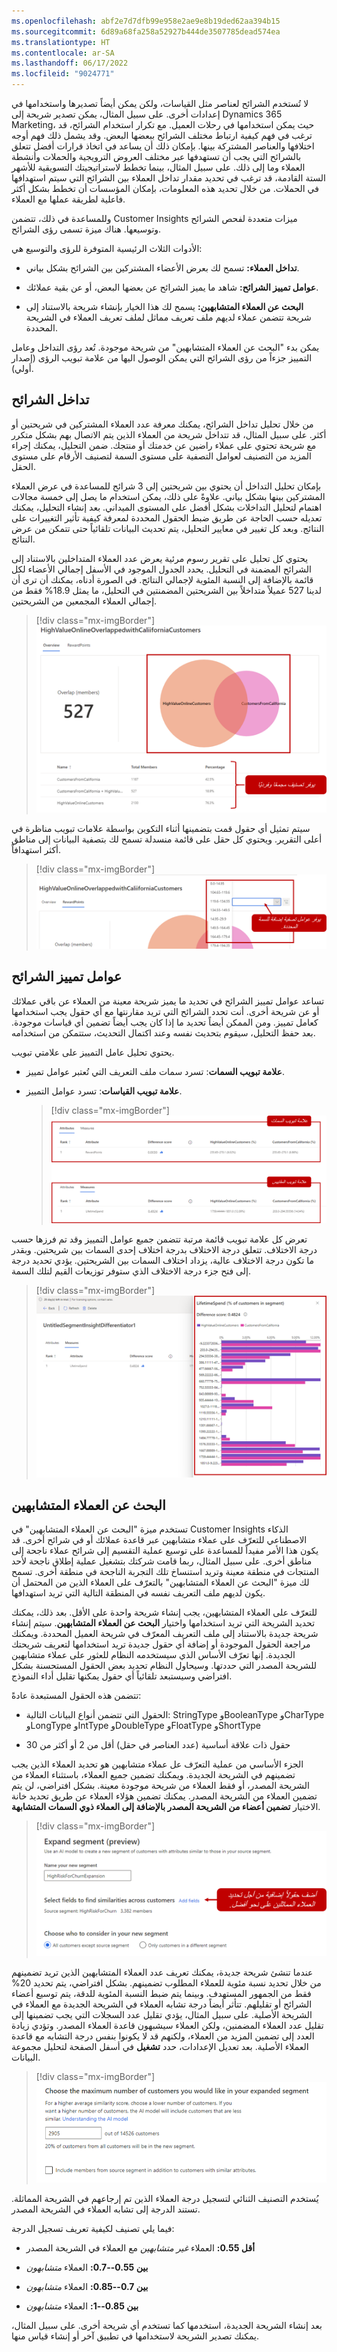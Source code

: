 ```yaml
---
ms.openlocfilehash: abf2e7d7dfb99e958e2ae9e8b19ded62aa394b15
ms.sourcegitcommit: 6d89a68fa258a52927b444de3507785dead574ea
ms.translationtype: HT
ms.contentlocale: ar-SA
ms.lasthandoff: 06/17/2022
ms.locfileid: "9024771"
---
```

لا تُستخدم الشرائح لعناصر مثل القياسات، ولكن يمكن أيضاً تصديرها واستخدامها في إعدادات أخرى. على سبيل المثال، يمكن تصدير شريحة إلى Dynamics 365 Marketing، حيث يمكن استخدامها في رحلات العميل. مع تكرار استخدام الشرائح، قد ترغب في فهم كيفية ارتباط مختلف الشرائح ببعضها البعض. وقد يشمل ذلك فهم أوجه اختلافها والعناصر المشتركة بينها. بإمكان ذلك أن يساعد في اتخاذ قرارات أفضل تتعلق بالشرائح التي يجب أن تستهدفها عبر مختلف العروض الترويجية والحملات وأنشطة العملاء وما إلى ذلك. على سبيل المثال، بينما تخطط لاستراتيجيتك التسويقية للأشهر الستة القادمة، قد ترغب في تحديد مقدار تداخل العملاء بين الشرائح التي سيتم استهدافها في الحملات. من خلال تحديد هذه المعلومات، بإمكان المؤسسات أن تخطط بشكل أكثر فاعلية لطريقة عملها مع العملاء.

وللمساعدة في ذلك، تتضمن Customer Insights ميزات متعددة لفحص الشرائح وتوسيعها. هناك ميزة تسمى رؤى الشرائح.

الأدوات الثلاث الرئيسية المتوفرة للرؤى والتوسيع هي:

- **تداخل العملاء:** تسمح لك بعرض الأعضاء المشتركين بين الشرائح بشكل بياني.

- **عوامل تمييز الشرائح‬:** شاهد ما يميز الشرائح عن بعضها البعض، أو عن بقية عملائك.

- **البحث عن العملاء المتشابهين‬:** يسمح لك هذا الخيار بإنشاء شريحة بالاستناد إلى شريحة تتضمن عملاء لديهم ملف تعريف مماثل لملف تعريف العملاء في الشريحة المحددة.

يمكن بدء "البحث عن العملاء المتشابهين" من شريحة موجودة. تُعد رؤى التداخل وعامل التمييز جزءاً من رؤى الشرائح التي يمكن الوصول اليها من علامة تبويب الرؤى (إصدار أولي).

## <a name="segment-overlap"></a>تداخل الشرائح

من خلال تحليل تداخل الشرائح، يمكنك معرفة عدد العملاء المشتركين في شريحتين أو أكثر. على سبيل المثال، قد تتداخل شريحة من العملاء الذين يتم الاتصال بهم بشكل متكرر مع شريحة تحتوي على عملاء راضين عن خدمتك أو منتجك. ضمن التحليل، يمكنك إجراء المزيد من التصنيف لعوامل التصفية على مستوى السمة لتصنيف الأرقام على مستوى الحقل.

بإمكان تحليل التداخل أن يحتوي بين شريحتين إلى 3 شرائح للمساعدة في عرض العملاء المشتركين بينها بشكل بياني. علاوةً على ذلك، يمكن استخدام ما يصل إلى خمسة مجالات اهتمام لتحليل التداخلات بشكل أفضل على المستوى الميداني. بعد إنشاء التحليل، يمكنك تعديله حسب الحاجة عن طريق ضبط الحقول المحددة لمعرفة كيفية تأثير التغييرات على النتائج. وبعد كل تغيير في معايير التحليل، يتم تحديث البيانات تلقائياً حتى تتمكن من عرض النتائج.

يحتوي كل تحليل على تقرير رسوم مرئية يعرض عدد العملاء المتداخلين بالاستناد إلى الشرائح المضمنة في التحليل. يحدد الجدول الموجود في الأسفل إجمالي الأعضاء لكل قائمة بالإضافة إلى النسبة المئوية لإجمالي النتائج. في الصورة أدناه، يمكنك أن ترى أن لدينا 527 عميلاً متداخلاً بين الشريحتين المضمنتين في التحليل، ما يمثل 18.9% فقط من إجمالي العملاء المجمعين من الشريحتين.

> [!div class="mx-imgBorder"]
> [![لقطة شاشة لتقرير الرسوم المرئية مع عملاء متداخلين وجدول الأعضاء.](../media/wci-65-01.png)](../media/wci-65-01.png#lightbox)

سيتم تمثيل أي حقول قمت بتضمينها أثناء التكوين بواسطة علامات تبويب مناظرة في أعلى التقرير. ويحتوي كل حقل على قائمة منسدلة تسمح لك بتصفية البيانات إلى مناطق أكثر استهدافاً.

> [!div class="mx-imgBorder"]
> [![لقطة شاشة للقائمة المنسدلة لتصفية الحقول التي تسمح بإجراء المزيد من التصفية للسمات.](../media/wci-65-02.png)](../media/wci-65-02.png#lightbox)

## <a name="segment-differentiators"></a>عوامل تمييز الشرائح

تساعد عوامل تمييز الشرائح في تحديد ما يميز شريحة معينة من العملاء عن باقي عملائك أو عن شريحة أخرى. أنت تحدد الشرائح التي تريد مقارنتها مع أي حقول يجب استخدامها كعامل تمييز. ومن الممكن أيضاً تحديد ما إذا كان يجب أيضاً تضمين أي قياسات موجودة. بعد حفظ التحليل، سيقوم بتحديث نفسه وعند اكتمال التحديث، ستتمكن من استخدامه.

يحتوي تحليل عامل التمييز على علامتي تبويب.

- **علامة تبويب السمات**: تسرد سمات ملف التعريف التي تُعتبر عوامل تمييز.

- **علامة تبويب القياسات**: تسرد عوامل التمييز.

    > [!div class="mx-imgBorder"]
    > [![لقطة شاشة لعلامة تبويب "السمات" وعلامة تبويب "القياسات".](../media/wci-65-03.png)](../media/wci-65-03.png#lightbox)

تعرض كل علامة تبويب قائمة مرتبة تتضمن جميع عوامل التمييز وقد تم فرزها حسب درجة الاختلاف‬. تتعلق درجة الاختلاف بدرجة اختلاف إحدى السمات بين شريحتين. وبقدر ما تكون درجة الاختلاف عالية، يزداد اختلاف السمات بين الشريحتين. يؤدي تحديد درجة إلى فتح جزء درجة الاختلاف الذي ستوفر توزيعات القيم لتلك السمة.

> [!div class="mx-imgBorder"]
> [![لقطة شاشة لقائمة مرتبة تتضمن عوامل التمييز‬ وقد تم فرزها حسب الدرجة.](../media/wci-65-04.png)](../media/wci-65-04.png#lightbox)

## <a name="find-similar-customers"></a>البحث عن العملاء المتشابهين

تستخدم ميزة "البحث عن العملاء المتشابهين‬" في Customer Insights الذكاء الاصطناعي للتعرّف على عملاء متشابهين عبر قاعدة عملائك أو في شرائح أخرى. قد يكون هذا الأمر مفيداً للمساعدة على توسيع عملية التقسيم إلى شرائح عملاء ناجحة إلى مناطق أخرى. على سبيل المثال، ربما قامت شركتك بتشغيل عملية إطلاق ناجحة لأحد المنتجات في منطقة معينة وتريد استنساخ تلك التجربة الناجحة في منطقة أخرى. تسمح لك ميزة "البحث عن العملاء المتشابهين‬" بالتعرّف على العملاء الذين من المحتمل أن يكون لديهم ملف التعريف نفسه في المنطقة التالية التي تريد استهدافها.

للتعرّف على العملاء المتشابهين، يجب إنشاء شريحة واحدة على الأقل. بعد ذلك، يمكنك تحديد الشريحة التي تريد استخدامها واختيار **البحث عن العملاء المتشابهين**. سيتم إنشاء شريحة جديدة بالاستناد إلى ملف التعريف المعرّف في شريحة العميل المحددة. ويمكنك مراجعة الحقول الموجودة أو إضافة أي حقول جديدة تريد استخدامها لتعريف شريحتك الجديدة. إنها تعرّف الأساس الذي سيستخدمه النظام للعثور على عملاء متشابهين للشريحة المصدر التي حددتها. وسيحاول النظام تحديد بعض الحقول المستحسنة بشكل افتراضي وسيستبعد تلقائياً أي حقول يمكنها تقليل أداء النموذج.

تتضمن هذه الحقول المستبعدة عادةً:

- الحقول التي تتضمن أنواع البيانات التالية: StringType وBooleanType وCharType وLongType وIntType وDoubleType وFloatType وShortType

- حقول ذات علاقة أساسية (عدد العناصر في حقل) أقل من 2 أو أكثر من 30

الجزء الأساسي من عملية التعرّف عل عملاء متشابهين هو تحديد العملاء الذين يجب تضمينهم في الشريحة الجديدة. ويمكنك تضمين جميع العملاء، باستثناء العملاء من الشريحة المصدر، أو فقط العملاء من شريحة موجودة معينة. بشكل افتراضي، لن يتم تضمين العملاء من الشريحة المصدر. يمكنك تضمين هؤلاء العملاء عن طريق تحديد خانة الاختيار **تضمين أعضاء من الشريحة المصدر بالإضافة إلى العملاء ذوي السمات المتشابهة**.

> [!div class="mx-imgBorder"]
> [![لقطة شاشة لنافذة توسيع الشريحة مع الارتباط "إضافة حقول".](../media/wci-65-05.png)](../media/wci-65-05.png#lightbox)

عندما تنشئ شريحة جديدة، يمكنك تعريف عدد العملاء المتشابهين الذين تريد تضمينهم من خلال تحديد نسبة مئوية للعملاء المطلوب تضمينهم. بشكل افتراضي، يتم تحديد 20% فقط من الجمهور المستهدف. وبينما يتم ضبط النسبة المئوية للدقة، يتم توسيع أعضاء الشرائح أو تقليلهم. تتأثر أيضاً درجة تشابه العملاء في الشريحة الجديدة مع العملاء في الشريحة الأصلية. على سبيل المثال، يؤدي تقليل عدد السجلات التي يجب تضمينها إلى تقليل عدد العملاء المضمنين، ولكن العملاء سيشبهون قاعدة العملاء المصدر. وتؤدي زيادة العدد إلى تضمين المزيد من العملاء، ولكنهم قد لا يكونوا بنفس درجة التشابه مع قاعدة العملاء الأصلية. بعد تعديل الإعدادات، حدد **تشغيل** في أسفل الصفحة لتحليل مجموعة البيانات.

> [!div class="mx-imgBorder"]
> [![لقطة شاشة للحد الأقصى لعدد العملاء في شاشة الشريحة الموسعة.](../media/wci-65-06.png)](../media/wci-65-06.png#lightbox)

يُستخدم التصنيف الثنائي لتسجيل درجة العملاء الذين تم إرجاعهم في الشريحة المماثلة. تستند الدرجة إلى تشابه العملاء في الشريحة المصدر.

فيما يلي تصنيف لكيفية تعريف تسجيل الدرجة:

- **أقل 0.55:** العملاء *غير متشابهين* مع العملاء في الشريحة المصدر

- **بين 0.55--0.7:** العملاء *متشابهون*

- **بين 0.7--0.85:** العملاء *متشابهون*

- **بين 0.85--1:** العملاء *متشابهون‏‎*

بعد إنشاء الشريحة الجديدة، استخدمها كما تستخدم أي شريحة أخرى. على سبيل المثال، يمكنك تصدير الشريحة لاستخدامها في تطبيق آخر أو إنشاء قياس منها.
